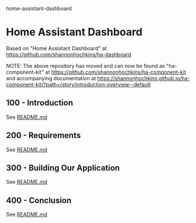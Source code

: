home-assistant-dashboard
# Home Assistant Dashboard

Based on "Home Assistant Dashboard" at https://github.com/shannonhochkins/ha-dashboard 

NOTE: The above repository has moved and can now be found as "ha-component-kit" at https://github.com/shannonhochkins/ha-component-kit and accompanying documentation at https://shannonhochkins.github.io/ha-component-kit/?path=/story/introduction-overview--default

## 100 - Introduction

See [README.md](./100/README.md)

## 200 - Requirements

See [README.md](./200/README.md)

## 300 - Building Our Application

See [README.md](./300/README.md)

## 400 - Conclusion

See [README.md](./400/README.md)
